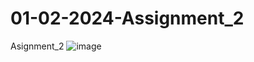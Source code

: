 # 01-02-2024-Assignment_2
Asignment_2
![image](https://github.com/Chhaukhhadiya/01-02-2024-Assignment_2/assets/109862774/c73b63b8-2181-47bf-b10b-da7986f0dc07)

